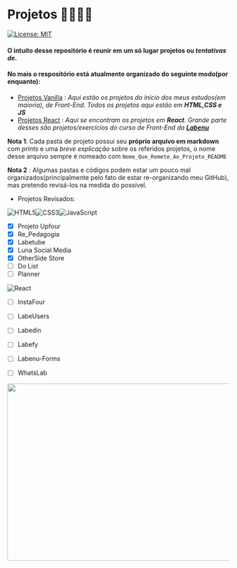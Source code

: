 # Projetos 🚧🚧🚧🚧

[![License: MIT](https://img.shields.io/badge/License-MIT-yellow.svg)](https://opensource.org/licenses/MIT)

#### O intuito desse repositório é reunir em um só lugar projetos ou *tentativas de*.

#### No mais o respositório está atualmente organizado do seguinte modo(por enquanto):
- [Projetos Vanilla](https://github.com/Pereira-Araujo/Projetos/tree/main/Projetos_Vanilla) : *Aqui estão os projetos do início dos meus estudos(em maioria), de Front-End. Todos os projetos aqui estão em **HTML,CSS e JS*** 
- [Projetos React](https://github.com/Pereira-Araujo/Projetos/tree/main/Projetos_React) : <i>Aqui se encontram os projetos em **React**.  Grande parte desses são projetos/exercícios do curso de Front-End da [**Labenu**](https://www.labenu.com.br/)</i>


**Nota 1**: Cada pasta de projeto possui seu **próprio arquivo em markdown** com *prints* e uma *breve explicação* sobre os referidos projetos, o nome desse arquivo sempre é nomeado com `Nome_Que_Remete_Ao_Projeto_README`

**Nota 2** : Algumas pastas e códigos podem estar um pouco mal organizados(principalmente pelo fato de estar re-organizando meu GitHub), mas pretendo revisá-los na medida do possível.

- Projetos Revisados:

<img alt="HTML5" src="https://img.shields.io/badge/html5%20-%23E34F26.svg?&style=for-the-badge&logo=html5&logoColor=white"/><img alt="CSS3" src="https://img.shields.io/badge/css3%20-%231572B6.svg?&style=for-the-badge&logo=css3&logoColor=white"/><img alt="JavaScript" src="https://img.shields.io/badge/javascript%20-%23323330.svg?&style=for-the-badge&logo=javascript&logoColor=%23F7DF1E"/>

 - [x] Projeto Upfour
 - [x] Re_Pedagogia
 - [x] Labetube
 - [x] Luna Social Media
 - [x] OtherSide Store
 - [ ] Do List
 - [ ] Planner

<img alt="React" src="https://img.shields.io/badge/react%20-%2320232a.svg?&style=for-the-badge&logo=react&logoColor=%2361DAFB"/>

 - [ ] InstaFour
 - [ ] LabeUsers
 - [ ] Labedin
 - [ ] Labefy
 - [ ] Labenu-Forms
 - [ ] WhatsLab
 

<img width=600 height=400 src="https://codinginfinite.com/wp-content/uploads/2019/05/maxresdefault-1.jpg">


